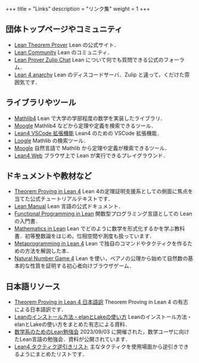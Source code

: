 +++
title = "Links"
description = "リンク集"
weight = 1
+++

## 団体トップページやコミュニティ

* [Lean Theorem Prover](https://leanprover.github.io/) Lean の公式サイト．
* [Lean Community](https://leanprover-community.github.io/) Lean のコミュニティ．
* [Lean Prover Zulip Chat](https://leanprover.zulipchat.com/) Lean について何でも質問できる公式のフォーラム．
* [Lean 4 anarchy](https://discord.com/invite/WZ9bs9UCvx) Lean のディスコードサーバ．Zulip と違って，くだけた雰囲気です．

## ライブラリやツール

* [Mathlib4](https://github.com/leanprover-community/mathlib4) Lean で大学の学部程度の数学を実装したライブラリ．
* [Moogle](https://www.moogle.ai/) Mathlib4 などから定理や定義を検索できるツール．
* [Lean4 VSCode 拡張機能](https://github.com/leanprover/vscode-lean4) Lean4 のための VSCode 拡張機能．
* [Loogle](https://loogle.lean-lang.org/) Mathlib の検索ツール．
* [Moogle](https://www.moogle.ai/) 自然言語で Mathlib から定理や定義が検索できるツール．
* [Lean4 Web](https://live.lean-lang.org/) ブラウザ上で Lean が実行できるプレイグラウンド．

## ドキュメントや教材など

* [Theorem Proving in Lean 4](https://leanprover.github.io/theorem_proving_in_lean4) Lean 4の定理証明支援系としての側面に焦点を当てた公式チュートリアルテキストです．
* [Lean Manual](https://leanprover.github.io/lean4/doc/) Lean 言語の公式ドキュメント．
* [Functional Programming in Lean](https://leanprover.github.io/functional_programming_in_lean/) 関数型プログラミング言語としての Lean の入門書．
* [Mathematics in Lean](https://leanprover-community.github.io/mathematics_in_lean/) Lean でどのように数学を形式化するかを学ぶ教科書．初等整数論をはじめ，位相空間や測度も扱っています．
* [Metaprogramming in Lean 4](https://github.com/leanprover-community/lean4-metaprogramming-book) Lean で独自のコマンドやタクティクを作るための方法を解説した本．
* [Natural Number Game 4](https://adam.math.hhu.de/#/g/hhu-adam/NNG4) Lean を使い，ペアノの公理から始めて自然数の基本的な性質を証明する初心者向けブラウザゲーム．

## 日本語リソース

* [Theorem Proving in Lean 4 日本語訳](https://aconite-ac.github.io/theorem_proving_in_lean4_ja/) Theorem Proving in Lean 4 の有志による日本語訳です．
* [Leanのインストール方法・elanとLakeの使い方](https://aconite-ac.github.io/how_to_install_lean/) Leanのインストール方法・elanとLakeの使い方をまとめた有志による資料．
* [数学系のためのLean勉強会](https://haruhisa-enomoto.github.io/lean-math-workshop/) 2023/09/03 に開催された，数学ユーザに向けたLean言語の勉強会．資料が公開されています．
* [Lean4 タクティク逆引きリスト](https://lean-ja.github.io/tactic-cheatsheet/) 主なタクティクを使用場面から逆引きできるようにまとめたリストです．

